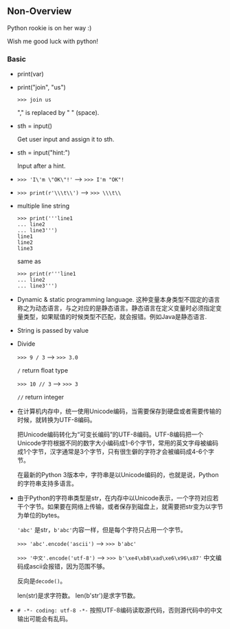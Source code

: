 ## Non-Overview

Python rookie is on her way :)

Wish me good luck with python!

### Basic

- print(var)

- print("join", "us")

  `>>> join us`

  "," is replaced by " " (space).

- sth = input()

  Get user input and assign it to sth.

- sth = input("hint:")

  Input after a hint.

- `>>> 'I\'m \"OK\"!'` --> `>>> I'm "OK"!`

- `>>> print(r'\\\t\\')` --> `>>> \\\t\\`

- multiple line string

  ```
  >>> print('''line1
  ... line2
  ... line3''')
  line1
  line2
  line3
  ```

  same as

  ```
  >>> print(r'''line1
  ... line2
  ... line3''')
  ```

- Dynamic & static programming language. 这种变量本身类型不固定的语言称之为动态语言，与之对应的是静态语言。静态语言在定义变量时必须指定变量类型，如果赋值的时候类型不匹配，就会报错。例如Java是静态语言.

- String is passed by value

- Divide

  `>>> 9 / 3` --> `>>> 3.0`

  `/` return float type

  `>>> 10 // 3` --> `>>> 3`

  `//` return integer

- 在计算机内存中，统一使用Unicode编码，当需要保存到硬盘或者需要传输的时候，就转换为UTF-8编码。

  把Unicode编码转化为“可变长编码”的UTF-8编码。UTF-8编码把一个Unicode字符根据不同的数字大小编码成1-6个字节，常用的英文字母被编码成1个字节，汉字通常是3个字节，只有很生僻的字符才会被编码成4-6个字节。

  在最新的Python 3版本中，字符串是以Unicode编码的，也就是说，Python的字符串支持多语言。

- 由于Python的字符串类型是str，在内存中以Unicode表示，一个字符对应若干个字节。如果要在网络上传输，或者保存到磁盘上，就需要把str变为以字节为单位的bytes。

  `'abc'` 是str，`b'abc'`内容一样，但是每个字符只占用一个字节。

  `>>> 'abc'.encode('ascii')` --> `>>> b'abc'`

  `>>> '中文'.encode('utf-8')` --> `>>> b'\xe4\xb8\xad\xe6\x96\x87'` 中文编码成ascii会报错，因为范围不够。

  反向是`decode()`。

  len(str)是求字符数。 len(b'str')是求字节数。

- `# -*- coding: utf-8 -*-` 按照UTF-8编码读取源代码，否则源代码中的中文输出可能会有乱码。
